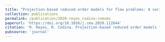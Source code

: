 ```yaml
---
title: "Projection‑based reduced order models for flow problems: A variational multiscale approach"
collection: publications
permalink: /publication/2020-reyes_codina-romvms
paperurl: 'https://doi.org/10.1016/j.cma.2020.112844'
citation: 'R. Reyes, R. Codina. Projection‑based reduced order models for flow problems: A variational multiscale approach. <i>Computer Methods in Applied Mechanics and Engineering.</i> 2020'
pubsource: 'journal'
---
```

